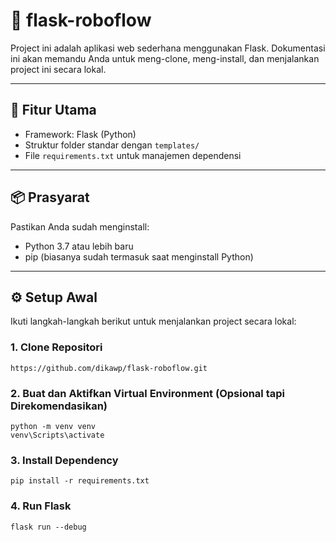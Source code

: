 # 🧠 flask-roboflow

Project ini adalah aplikasi web sederhana menggunakan Flask. Dokumentasi ini akan memandu Anda untuk meng-clone, meng-install, dan menjalankan project ini secara lokal.

---

## 🚀 Fitur Utama

- Framework: Flask (Python)
- Struktur folder standar dengan `templates/`
- File `requirements.txt` untuk manajemen dependensi

---

## 📦 Prasyarat

Pastikan Anda sudah menginstall:

- Python 3.7 atau lebih baru
- pip (biasanya sudah termasuk saat menginstall Python)

---

## ⚙️ Setup Awal

Ikuti langkah-langkah berikut untuk menjalankan project secara lokal:

### 1. Clone Repositori

```
https://github.com/dikawp/flask-roboflow.git

```

### 2. Buat dan Aktifkan Virtual Environment (Opsional tapi Direkomendasikan)

```
python -m venv venv
venv\Scripts\activate
```

### 3. Install Dependency
```
pip install -r requirements.txt

```

### 4. Run Flask
```
flask run --debug

```





